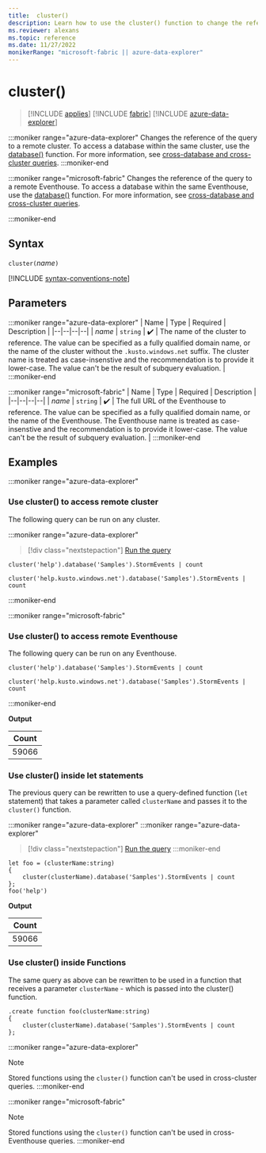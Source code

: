 ```yaml
---
title:  cluster()
description: Learn how to use the cluster() function to change the reference of the query to a remote cluster or Eventhouse.
ms.reviewer: alexans
ms.topic: reference
ms.date: 11/27/2022
monikerRange: "microsoft-fabric || azure-data-explorer"
---
```

# cluster()

> [!INCLUDE [applies](../includes/applies-to-version/applies.md)] [!INCLUDE [fabric](../includes/applies-to-version/fabric.md)] [!INCLUDE [azure-data-explorer](../includes/applies-to-version/azure-data-explorer.md)] 

:::moniker range="azure-data-explorer"
Changes the reference of the query to a remote cluster. To access a database within the same cluster, use the [database()](database-function.md) function. For more information, see [cross-database and cross-cluster queries](cross-cluster-or-database-queries.md).
:::moniker-end

:::moniker range="microsoft-fabric"
Changes the reference of the query to a remote Eventhouse. To access a database within the same Eventhouse, use the [database()](database-function.md) function. For more information, see [cross-database and cross-cluster queries](cross-cluster-or-database-queries.md).
<!-- Update link to the correct version for Fabric -->
:::moniker-end

## Syntax

`cluster(`*name*`)`

[!INCLUDE [syntax-conventions-note](../includes/syntax-conventions-note.md)]

## Parameters

:::moniker range="azure-data-explorer"
| Name | Type | Required | Description |
|--|--|--|--|
| *name* | `string` |  :heavy_check_mark: | The name of the cluster to reference. The value can be specified as a fully qualified domain name, or the name of the cluster without the `.kusto.windows.net` suffix. The cluster name is treated as case-insenstive and the recommendation is to provide it lower-case. The value can't be the result of subquery evaluation. |
:::moniker-end

:::moniker range="microsoft-fabric"
| Name | Type | Required | Description |
|--|--|--|--|
| *name* | `string` |  :heavy_check_mark: | The full URL of the Eventhouse to reference. The value can be specified as a fully qualified domain name, or the name of the Eventhouse. The Eventhouse name is treated as case-insenstive and the recommendation is to provide it lower-case. The value can't be the result of subquery evaluation. |
:::moniker-end

## Examples

:::moniker range="azure-data-explorer"
### Use cluster() to access remote cluster

The following query can be run on any cluster.

:::moniker range="azure-data-explorer"
> [!div class="nextstepaction"]
> <a href="https://dataexplorer.azure.com/clusters/help/databases/SampleLogs?query=H4sIAAAAAAAAA0vOKS0uSS3SUM9IzSlQ19RLSSxJTEosTtVQD07MLchJLQaKBZfkF+W6lqXmlRQr1Cgk55fmlQAAayjLjjcAAAA=" target="_blank">Run the query</a>

```kusto
cluster('help').database('Samples').StormEvents | count

cluster('help.kusto.windows.net').database('Samples').StormEvents | count
```
:::moniker-end

:::moniker range="microsoft-fabric"
### Use cluster() to access remote Eventhouse

The following query can be run on any Eventhouse.

```kusto
cluster('help').database('Samples').StormEvents | count

cluster('help.kusto.windows.net').database('Samples').StormEvents | count
```
:::moniker-end

**Output**

|Count|
|---|
|59066|

### Use cluster() inside let statements

The previous query can be rewritten to use a query-defined function (`let` statement) that takes a parameter called `clusterName` and passes it to the `cluster()` function.

:::moniker range="azure-data-explorer"
:::moniker range="azure-data-explorer"
> [!div class="nextstepaction"]
> <a href="https://dataexplorer.azure.com/clusters/help/databases/SampleLogs?query=H4sIAAAAAAAAA8tJLVFIy89XsFXQSM4pLS5JLfJLzE21Ki4pysxL1+Sq5lIAAqgMsgpNvZTEksSkxOJUDfXgxNyCnNRidU294JL8olzXstS8kmKFGoXk/NK8Eq5aay6gBRrqGak5BeqaADuaG9BwAAAA" target="_blank">Run the query</a>
:::moniker-end

```kusto
let foo = (clusterName:string)
{
    cluster(clusterName).database('Samples').StormEvents | count
};
foo('help')
```

**Output**

|Count|
|---|
|59066|

### Use cluster() inside Functions

The same query as above can be rewritten to be used in a function that receives a parameter `clusterName` - which is passed into the cluster() function.

```kusto
.create function foo(clusterName:string)
{
    cluster(clusterName).database('Samples').StormEvents | count
};
```

:::moniker range="azure-data-explorer"
> [!NOTE]
> Stored functions using the `cluster()` function can't be used in cross-cluster queries.
:::moniker-end

:::moniker range="microsoft-fabric"
> [!NOTE]
> Stored functions using the `cluster()` function can't be used in cross-Eventhouse queries.
:::moniker-end
